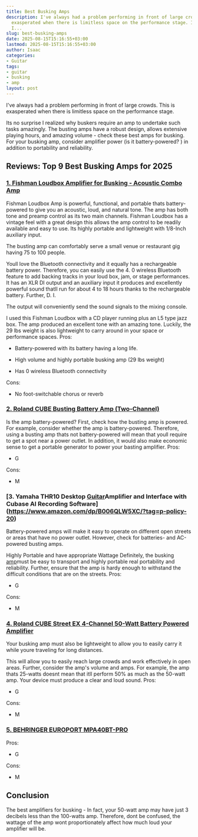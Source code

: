 ```yaml
---
title: Best Busking Amps
description: I've always had a problem performing in front of large crowds. This is
  exasperated when there is limitless space on the performance stage. Its no surprise
  I...
slug: best-busking-amps
date: 2025-08-15T15:16:55+03:00
lastmod: 2025-08-15T15:16:55+03:00
author: Isaac
categories:
- Guitar
tags:
- guitar
- busking
- amp
layout: post
---
```

I've always had a problem performing in front of large crowds. This is exasperated when there is limitless space on the performance stage.

Its no surprise I realized why buskers require an amp to undertake such tasks amazingly. The busting amps have a robust design, allows extensive playing hours, and amazing volume - check these best amps for busking. For your busking amp, consider amplifier power (is it battery-powered? ) in addition to portability and reliability.

##  Reviews: Top 9 Best Busking Amps for 2025

###  [1. Fishman Loudbox Amplifier for Busking - Acoustic Combo Amp](https://www.amazon.com/dp/B077NN9TRM/?tag=p-policy-20)

Fishman Loudbox Amp is powerful, functional, and portable thats battery-powered to give you an acoustic, loud, and natural tone. The amp has both tone and preamp control as its two main channels. Fishman Loudbox has a vintage feel with a great design this allows the amp control to be readily available and easy to use. Its highly portable and lightweight with 1/8-Inch auxiliary input.

The busting amp can comfortably serve a small venue or restaurant gig having 75 to 100 people.

Youll love the Bluetooth connectivity and it equally has a rechargeable battery power. Therefore, you can easily use the 4. 0 wireless Bluetooth feature to add backing tracks in your loud box, jam, or stage performances. It has an XLR DI output and an auxiliary input it produces and excellently powerful sound thatll run for about 4 to 18 hours thanks to the rechargeable battery. Further, D. I.

The output will conveniently send the sound signals to the mixing console.

I used this Fishman Loudbox with a CD player running plus an L5 type jazz box. The amp produced an excellent tone with an amazing tone. Luckily, the 29 lbs weight is also lightweight to carry around in your space or performance spaces.
Pros:

- Battery-powered with its battery having a long life.

- High volume and highly portable busking amp (29 lbs weight)

- Has 0 wireless Bluetooth connectivity

Cons:

- No foot-switchable chorus or reverb

###  [2. Roland CUBE Busting Battery Amp (Two-Channel)](https://www.amazon.com/dp/B000XALFYW/?tag=p-policy-20)

Is the amp battery-powered? First, check how the busting amp is powered. For example, consider whether the amp is battery-powered. Therefore, using a busting amp thats not battery-powered will mean that youll require to get a spot near a power outlet. In addition, it would also make economic sense to get a portable generator to power your basting amplifier.
Pros:

- G

Cons:

- M

###  [3. Yamaha THR10 Desktop [Guitar](https://pestpolicy.com/best-acoustic-guitar-under-1000/)Amplifier and Interface with Cubase AI Recording Software](https://www.amazon.com/dp/B006QLW5XC/?tag=p-policy-20)

Battery-powered amps will make it easy to operate on different open streets or areas that have no power outlet. However, check for batteries- and AC-powered busting amps.

Highly Portable and have appropriate Wattage Definitely, the busking [amp](https://pestpolicy.com/best-bass-amps-for-beginners/)must be easy to transport and highly portable real portability and reliability. Further, ensure that the amp is hardy enough to withstand the difficult conditions that are on the streets.
Pros:

- G

Cons:

- M

###  [4. Roland CUBE Street EX 4-Channel 50-Watt Battery Powered Amplifier](https://www.amazon.com/dp/B00JMU1RAG/?tag=p-policy-20)

Your busking amp must also be lightweight to allow you to easily carry it while youre traveling for long distances.

This will allow you to easily reach large crowds and work effectively in open areas. Further, consider the amp's volume and amps. For example, the amp thats 25-watts doesnt mean that itll perform 50% as much as the 50-watt amp. Your device must produce a clear and loud sound.
Pros:

- G

Cons:

- M

###  [5. BEHRINGER EUROPORT MPA40BT-PRO](https://www.amazon.com/dp/B00ZTC56O4/?tag=p-policy-20)

Pros:

- G

Cons:

- M

##  Conclusion

The best amplifiers for busking - In fact, your 50-watt amp may have just 3 decibels less than the 100-watts amp. Therefore, dont be confused, the wattage of the amp wont proportionately affect how much loud your amplifier will be.
